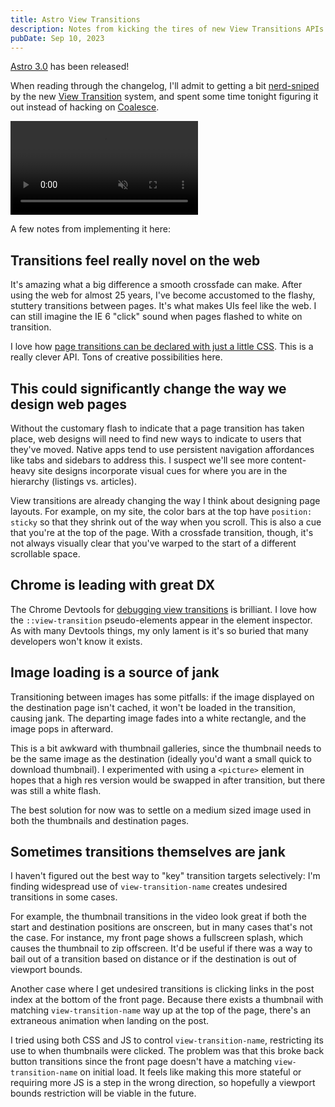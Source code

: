 ```yaml
---
title: Astro View Transitions
description: Notes from kicking the tires of new View Transitions APIs.
pubDate: Sep 10, 2023
---
```


[Astro 3.0](https://astro.build/blog/astro-3) has been released! 

When reading through the changelog, I'll admit to getting a bit [nerd-sniped](https://xkcd.com/356) by the new [View Transition](https://docs.astro.build/en/guides/view-transitions) system, and spent some time tonight figuring it out instead of hacking on [Coalesce](https://github.com/chromakode/coalesce).

<div class="outline-1 wide">

<video muted playsinline autoplay loop>
  <source type="video/webm" src="/post/astro-view-transitions/view-transition.webm">
  <source type="video/mp4"  src="/post/astro-view-transitions/view-transition.mp4">
</video>

</div>

A few notes from implementing it here:

## Transitions feel really novel on the web

It's amazing what a big difference a smooth crossfade can make. After using the web for almost 25 years, I've become accustomed to the flashy, stuttery transitions between pages. It's what makes UIs feel like the web. I can still imagine the IE 6 "click" sound when pages flashed to white on transition.

I love how [page transitions can be declared with just a little CSS](https://developer.chrome.com/docs/web-platform/view-transitions/#custom-entry-and-exit-transitions). This is a really clever API. Tons of creative possibilities here.

## This could significantly change the way we design web pages

Without the customary flash to indicate that a page transition has taken place, web designs will need to find new ways to indicate to users that they've moved. Native apps tend to use persistent navigation affordances like tabs and sidebars to address this. I suspect we'll see more content-heavy site designs incorporate visual cues for where you are in the hierarchy (listings vs. articles).

View transitions are already changing the way I think about designing page layouts. For example, on my site, the color bars at the top have `position: sticky` so that they shrink out of the way when you scroll. This is also a cue that you're at the top of the page. With a crossfade transition, though, it's not always visually clear that you've warped to the start of a different scrollable space.

## Chrome is leading with great DX

The Chrome Devtools for [debugging view transitions](https://developer.chrome.com/docs/web-platform/view-transitions/#debugging-transitions) is brilliant. I love how the `::view-transition` pseudo-elements appear in the element inspector. As with many Devtools things, my only lament is it's so buried that many developers won't know it exists.

## Image loading is a source of jank

Transitioning between images has some pitfalls: if the image displayed on the destination page isn't cached, it won't be loaded in the transition, causing jank. The departing image fades into a white rectangle, and the image pops in afterward.
  
This is a bit awkward with thumbnail galleries, since the thumbnail needs to be the same image as the destination (ideally you'd want a small quick to download thumbnail). I experimented with using a `<picture>` element in hopes that a high res version would be swapped in after transition, but there was still a white flash.

The best solution for now was to settle on a medium sized image used in both the thumbnails and destination pages.

## Sometimes transitions themselves are jank

I haven't figured out the best way to "key" transition targets selectively: I'm finding widespread use of `view-transition-name` creates undesired transitions in some cases.

For example, the thumbnail transitions in the video look great if both the start and destination positions are onscreen, but in many cases that's not the case. For instance, my front page shows a fullscreen splash, which causes the thumbnail to zip offscreen. It'd be useful if there was a way to bail out of a transition based on distance or if the destination is out of viewport bounds.

Another case where I get undesired transitions is clicking links in the post index at the bottom of the front page. Because there exists a thumbnail with matching `view-transition-name` way up at the top of the page, there's an extraneous animation when landing on the post.

I tried using both CSS and JS to control `view-transition-name`, restricting its use to when thumbnails were clicked. The problem was that this broke back button transitions since the front page doesn't have a matching `view-transition-name` on initial load. It feels like making this more stateful or requiring more JS is a step in the wrong direction, so hopefully a viewport bounds restriction will be viable in the future.